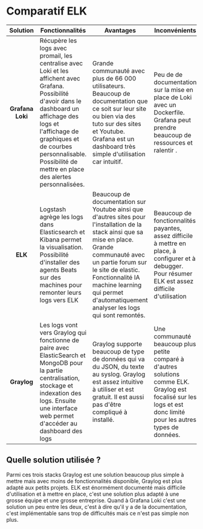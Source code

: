 # Comparatif ELK
|Solution|Fonctionnalités|Avantages|Inconvénients|
|:----------:|-----------------|-----------|----------|
|**Grafana Loki**|Récupère les logs avec promail, les centralise avec Loki et les affichent avec Grafana. Possibilité d'avoir dans le dashboard un affichage des logs et l'affichage de graphiques et de courbes personnalisable. Possibilité de mettre en place des alertes personnalisées.|Grande communauté avec plus de 66 000 utilisateurs. Beaucoup de documentation que ce soit sur leur site ou bien via des tuto sur des sites et Youtube. Grafana est un dashboard très simple d'utilisation car intuitif. |Peu de de documentation sur la mise en place de Loki avec un Dockerfile. Grafana peut prendre beaucoup de ressources et ralentir .|
|**ELK**|Logstash agrège les logs dans Elasticsearch et Kibana permet la visualisation. Possibilité d'installer des agents Beats sur des machines pour remonter leurs logs vers ELK|Beaucoup de documentation sur Youtube ainsi que d'autres sites pour l'installation de la stack ainsi que sa mise en place. Grande communauté avec un partie forum sur le site de elastic. Fonctionnalité IA machine learning qui permet d'automatiquement analyser les logs qui sont remontés.|Beaucoup de fonctionnalités payantes, assez difficile à mettre en place, à configurer et à debugger. Pour résumer ELK est assez difficile d'utilisation|
|**Graylog**|Les logs vont vers Graylog qui fonctionne de paire avec ElasticSearch et MongoDB pour la partie centralisation, stockage et indexation des logs. Ensuite une interface web permet d'accéder au dashboard des logs|Graylog supporte beaucoup de type de données qui va du JSON, du texte au syslog. Graylog est assez intuitive à utiliser et est gratuit. Il est aussi pas d'être compliqué à installé.|Une communauté beaucoup plus petite comparé à d'autres solutions comme ELK. Graylog est focalisé sur les logs et est donc limité pour les autres types de données.|

## Quelle solution utilisée ?
Parmi ces trois stacks Graylog est une solution beaucoup plus simple à mettre mais  avec moins de fonctionnalités disponible, Graylog est plus adapté aux petits projets. ELK est énormément documenté mais difficile d'utilisation et à mettre en place, c'est une solution plus adapté à une grosse équipe et une grosse entreprise. Quand à Grafana Loki c'est une solution un peu entre les deux, c'est à dire qu'il y a de la documentation, c'est implémentable sans trop de difficultés mais ce n'est pas simple non plus.

